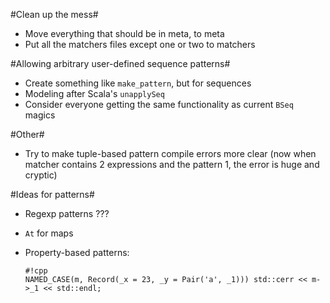 #Clean up the mess#
- Move everything that should be in meta, to meta
- Put all the matchers files except one or two to matchers

#Allowing arbitrary user-defined sequence patterns#
- Create something like `make_pattern`, but for sequences
- Modeling after Scala's `unapplySeq`
- Consider everyone getting the same functionality as current `BSeq` magics

#Other#
- Try to make tuple-based pattern compile errors more clear (now when matcher
  contains 2 expressions and the pattern 1, the error is huge and cryptic)

#Ideas for patterns#
- Regexp patterns ???
- `At` for maps
- Property-based patterns:
  
  ```
  #!cpp
  NAMED_CASE(m, Record(_x = 23, _y = Pair('a', _1))) std::cerr << m->_1 << std::endl;
  ```

